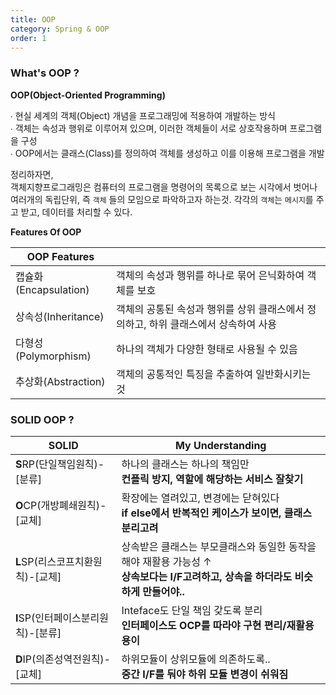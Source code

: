 ```yaml
---
title: OOP
category: Spring & OOP
order: 1
---
```


### What's OOP ? 

**OOP(Object-Oriented Programming)**

∙ 현실 세계의 객체(Object) 개념을 프로그래밍에 적용하여 개발하는 방식 <br>
∙ 객체는 속성과 행위로 이루어져 있으며, 이러한 객체들이 서로 상호작용하며 프로그램을 구성<br>
∙ OOP에서는 클래스(Class)를 정의하여 객체를 생성하고 이를 이용해 프로그램을 개발

정리하자면, <br>
객체지향프로그래밍은 컴퓨터의 프로그램을 명령어의 목록으로 보는 시각에서 벗어나 여러개의 독립단위, 
즉 ``객체`` 들의 모임으로 파악하고자 하는것. 각각의 ``객체``는 ``메시지``를 주고 받고, 데이터를 처리할 수 있다. 

**Features Of OOP**

| OOP Features||
|--|--|
|캡슐화(Encapsulation)| 객체의 속성과 행위를 하나로 묶어 은닉화하여 객체를 보호 |
|상속성(Inheritance)| 객체의 공통된 속성과 행위를 상위 클래스에서 정의하고, 하위 클래스에서 상속하여 사용|
|다형성(Polymorphism)| 하나의 객체가 다양한 형태로 사용될 수 있음|
|추상화(Abstraction)| 객체의 공통적인 특징을 추출하여 일반화시키는 것|

### SOLID OOP ? 

|SOLID|My Understanding|
|--|--|
|**S**RP(단일책임원칙)-[분류]|하나의 클래스는 하나의 책임만<br>**컨플릭 방지, 역할에 해당하는 서비스 잘찾기**|
|**O**CP(개방폐쇄원칙)-[교체]|확장에는 열려있고, 변경에는 닫혀있다<br>**if else에서 반복적인 케이스가 보이면, 클래스 분리고려**|
|**L**SP(리스코프치환원칙)-[교체]|상속받은 클래스는 부모클래스와 동일한 동작을 해야 재활용 가능성 ↑<br>**상속보다는 I/F고려하고, 상속을 하더라도 비슷하게 만들어야..**|
|**I**SP(인터페이스분리원칙)-[분류]|Inteface도 단일 책임 갖도록 분리<br>**인터페이스도 OCP를 따라야 구현 편리/재활용 용이**|
|**D**IP(의존성역전원칙)-[교체]|하위모듈이 상위모듈에 의존하도록..<br>**중간 I/F를 둬야 하위 모듈 변경이 쉬워짐**|

